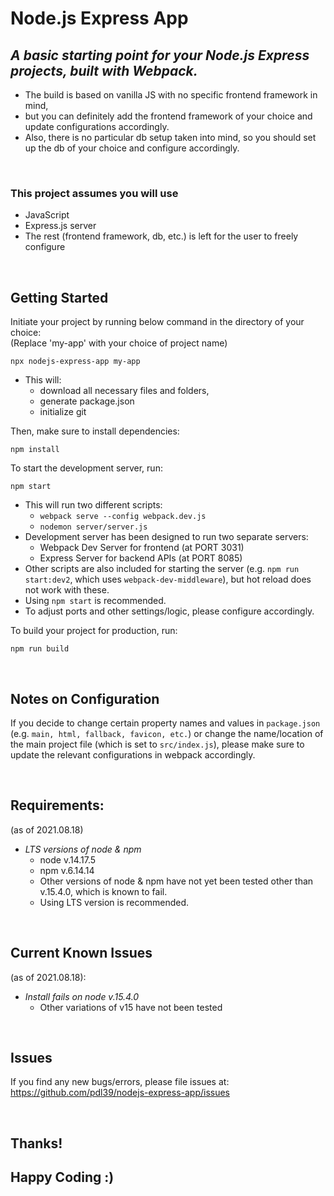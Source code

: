 # Node.js Express App

## _A basic starting point for your Node.js Express projects, built with Webpack._

- The build is based on vanilla JS with no specific frontend framework in mind,
- but you can definitely add the frontend framework of your choice and update configurations accordingly.
- Also, there is no particular db setup taken into mind, so you should set up the db of your choice and configure accordingly.

<br/>

### This project assumes you will use

- JavaScript
- Express.js server
- The rest (frontend framework, db, etc.) is left for the user to freely configure

<br/>

## Getting Started

Initiate your project by running below command in the directory of your choice:
<br/>
(Replace 'my-app' with your choice of project name)

```
npx nodejs-express-app my-app
```

- This will:
  - download all necessary files and folders,
  - generate package.json
  - initialize git

Then, make sure to install dependencies:

```
npm install
```

To start the development server, run:

```
npm start
```

- This will run two different scripts:
  - `webpack serve --config webpack.dev.js`
  - `nodemon server/server.js`
- Development server has been designed to run two separate servers:
  - Webpack Dev Server for frontend (at PORT 3031)
  - Express Server for backend APIs (at PORT 8085)
- Other scripts are also included for starting the server (e.g. `npm run start:dev2`, which uses `webpack-dev-middleware`), but hot reload does not work with these.
- Using `npm start` is recommended.
- To adjust ports and other settings/logic, please configure accordingly.

To build your project for production, run:

```
npm run build
```

<br/>

## Notes on Configuration

If you decide to change certain property names and values in `package.json` (e.g. `main, html, fallback, favicon, etc.`) or change the name/location of the main project file (which is set to `src/index.js`), please make sure to update the relevant configurations in webpack accordingly.

<br/>

## Requirements:

(as of 2021.08.18)

- _LTS versions of node & npm_
  - node v.14.17.5
  - npm v.6.14.14
  - Other versions of node & npm have not yet been tested other than v.15.4.0, which is known to fail.
  - Using LTS version is recommended.

<br/>

## Current Known Issues

(as of 2021.08.18):

- _Install fails on node v.15.4.0_
  - Other variations of v15 have not been tested

<br/>

## Issues

If you find any new bugs/errors, please file issues at:
https://github.com/pdl39/nodejs-express-app/issues

<br/>

## Thanks!

## Happy Coding :)
